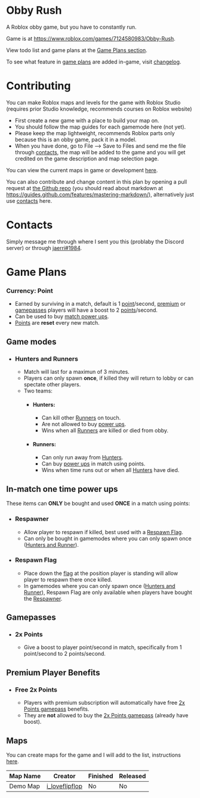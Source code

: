 # Obby Rush

A Roblox obby game, but you have to constantly run.

Game is at https://www.roblox.com/games/7124580983/Obby-Rush.

View todo list and game plans at the [Game Plans section](#game-plans).

To see what feature in [game plans](#game-plan) are added in-game, visit [changelog](CHANGELOG.md).

# Contributing

You can make Roblox maps and levels for the game with Roblox Studio (requires prior Studio knowledge, recommends courses on Roblox website) 
- First create a new game with a place to build your map on.
- You should follow the map guides for each gamemode here (not yet).
- Please keep the map lightweight, recommends Roblox parts only because this is an obby game, pack it in a model.
- When you have done, go to File --> Save to Files and send me the file through [contacts](#contacts), the map will be added to the game and you will get credited on the game description and map selection page.

You can view the current maps in game or development [here](#maps).

You can also contribute and change content in this plan by opening a pull request at [the Github repo](https://github.com/FuniJaerri/FuniJaerri/) (you should read about markdown at https://guides.github.com/features/mastering-markdown/), alternatively just use [contacts](#contacts) here.

# Contacts

Simply message me through where I sent you this (problaby the Discord server) or through [jaerri#1984](https://discord.com/users/679948431103492098).

# Game Plans

### Currency: Point

- Earned by surviving in a match, default is 1 [point](#currency-point)/second, [premium](#free-2x-points) or [gamepasses](#2x-points) players will have a boost to 2 [points](#currency-point)/second.
- Can be used to buy [match power ups](#in-match-one-time-power-ups).
- [Points](#currency-point) are **reset** every new match.

## Game modes

- ### Hunters and Runners 
    - Match will last for a maximun of 3 minutes.
    - Players can only spawn **once**, if killed they will return to lobby or can spectate other players.
    - Two teams:
        - #### Hunters: 
            - Can kill other [Runners](#runners) on touch.
            - Are not allowed to buy [power ups](#in-match-one-time-power-ups).
            - Wins when all [Runners](#runners) are killed or died from obby.
        - #### Runners: 
            - Can only run away from [Hunters](#hunters).
            - Can buy [power ups](#in-match-one-time-power-ups) in match using points.
            - Wins when time runs out or when all [Hunters](#hunters) have died.

## In-match one time power ups 

These items can **ONLY** be bought and used **ONCE** in a match using points:

- ### Respawner
    - Allow player to respawn if killed, best used with a [Respawn Flag](#respawn-flag).
    - Can only be bought in gamemodes where you can only spawn once ([Hunters and Runner](#hunters-and-runners)).

- ### Respawn Flag
    - Place down the [flag](#respawn-flag) at the position player is standing will allow player to respawn there once killed.
    - In gamemodes where you can only spawn once ([Hunters and Runner](#hunters-and-runners)), Respawn Flag are only available when players have bought the [Respawner](#respawner).
    
## Gamepasses

- ### 2x Points
    -  Give a boost to player point/second in match, specifically from 1 point/second to 2 points/second.

## Premium Player Benefits

- ### Free 2x Points
    - Players with premium subscription will automatically have free [2x Points gamepass](#2x-points) benefits.
    - They are **not** allowed to buy the [2x Points gamepass](#2x-points) (already have boost).

## Maps

You can create maps for the game and I will add to the list, instructions [here](#contributing).

Map Name            | Creator           | Finished | Released
------------------- | ----------------- | -------- | --------
Demo Map            | [i_loveflipflop]  | No       | No
          
[i_loveflipflop]: https://www.roblox.com/users/1415347123/profile

